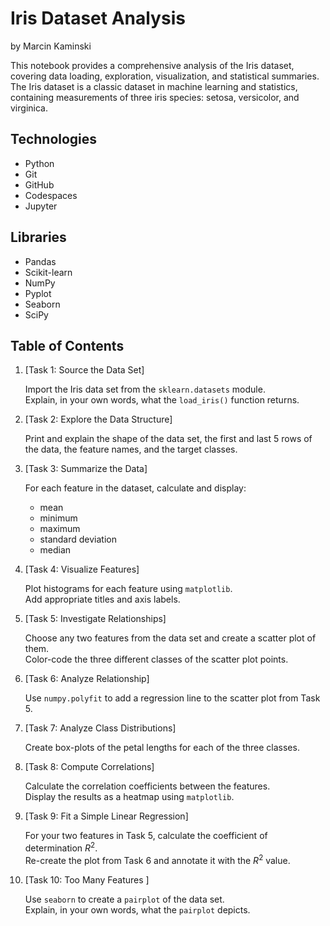 # Iris Dataset Analysis

by Marcin Kaminski

This notebook provides a comprehensive analysis of the Iris dataset, covering data loading, exploration, visualization, and statistical summaries. The Iris dataset is a classic dataset in machine learning and statistics, containing measurements of three iris species: setosa, versicolor, and virginica.

## Technologies

- Python
- Git
- GitHub
- Codespaces
- Jupyter

## Libraries

- Pandas
- Scikit-learn
- NumPy
- Pyplot
- Seaborn 
- SciPy

## Table of Contents

1. [Task 1: Source the Data Set]

    Import the Iris data set from the `sklearn.datasets` module.  
    Explain, in your own words, what the `load_iris()` function returns.

2. [Task 2: Explore the Data Structure]

    Print and explain the shape of the data set, the first and last 5 rows of the data, the feature names, and the target classes. 

3. [Task 3: Summarize the Data]

    For each feature in the dataset, calculate and display:  
    - mean
    - minimum
    - maximum
    - standard deviation
    - median

4. [Task 4: Visualize Features]

    Plot histograms for each feature using `matplotlib`.  
    Add appropriate titles and axis labels.  

5. [Task 5: Investigate Relationships]

    Choose any two features from the data set and create a scatter plot of them.  
    Color-code the three different classes of the scatter plot points.

6. [Task 6: Analyze Relationship]

    Use `numpy.polyfit` to add a regression line to the scatter plot from Task 5.

7. [Task 7: Analyze Class Distributions]

    Create box-plots of the petal lengths for each of the three classes.

8. [Task 8: Compute Correlations]

    Calculate the correlation coefficients between the features.  
    Display the results as a heatmap using `matplotlib`. 

9. [Task 9: Fit a Simple Linear Regression]

    For your two features in Task 5, calculate the coefficient of determination $R^2$.  
    Re-create the plot from Task 6 and annotate it with the $R^2$ value.

10. [Task 10: Too Many Features ]

    Use `seaborn` to create a `pairplot` of the data set.  
    Explain, in your own words, what the `pairplot` depicts.
